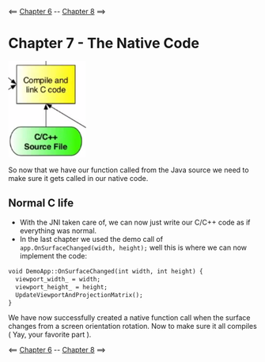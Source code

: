 <== [Chapter 6](./Chapter_06.md) -- [Chapter 8](./Chapter_08.md) ==>

# Chapter 7 - The Native Code

![Native Code](../Images/Native_Code.png)

So now that we have our function called from the Java source we need to make sure it gets called in our native code.

## Normal C life
* With the JNI taken care of, we can now just write our C/C++ code as if everything was normal.
* In the last chapter we used the demo call of `app.OnSurfaceChanged(width, height);` well this is where we can now implement the code:
```
void DemoApp::OnSurfaceChanged(int width, int height) {
  viewport_width_ = width;
  viewport_height_ = height;
  UpdateViewportAndProjectionMatrix();
}
```

We have now successfully created a native function call when the surface changes from a screen orientation rotation. Now to make sure it all compiles ( Yay, your favorite part ).

<== [Chapter 6](./Chapter_06.md) -- [Chapter 8](./Chapter_08.md) ==>